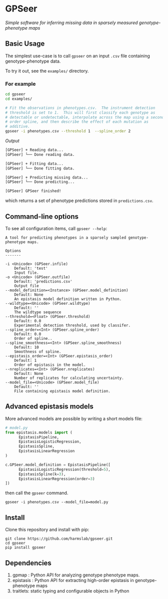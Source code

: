 # GPSeer
*Simple software for inferring missing data in sparsely measured genotype-phenotype maps*

## Basic Usage

The simplest use-case is to call `gpseer` on an input `.csv` file containing genotype-phenotype data.

To try it out, see the `examples/` directory.

### For example

```bash
cd gpseer
cd examples/

# Fit the observations in phenotypes.csv.  The instrument detection
# threshold is set to 1.  This will first classify each genotype as
# detectable or undetectable, interpolate across the map using a second-
# order spline, and then describe the effect of each mutation as 
# additive.   
gpseer -i phenotypes.csv --threshold 1  --spline_order 2    
```

*Output*

```bash
[GPSeer] + Reading data...
[GPSeer] └── Done reading data.

[GPSeer] + Fitting data...
[GPSeer] └── Done fitting data.

[GPSeer] + Predicting missing data...
[GPSeer] └── Done predicting...

[GPSeer] GPSeer finished!
```

which returns a set of phenotype predictions stored in `predictions.csv`.

## Command-line options
To see all configuration items, call `gpseer --help`:

```
A tool for predicting phenotypes in a sparsely sampled genotype-phenotype maps.

Options
-------

-i <Unicode> (GPSeer.infile)
    Default: 'test'
    Input file.
-o <Unicode> (GPSeer.outfile)
    Default: 'predictions.csv'
    Output file
--model_definition=<Instance> (GPSeer.model_definition)
    Default: None
    An epistasis model definition written in Python.
--wildtype=<Unicode> (GPSeer.wildtype)
    Default: ''
    The wildtype sequence
--threshold=<Float> (GPSeer.threshold)
    Default: 0.0
    Experimental detection threshold, used by classifer.
--spline_order=<Int> (GPSeer.spline_order)
    Default: 0.0
    Order of spline..
--spline_smoothness=<Int> (GPSeer.spline_smoothness)
    Default: 10
    Smoothness of spline.
--epistasis_order=<Int> (GPSeer.epistasis_order)
    Default: 1
    Order of epistasis in the model.
--nreplicates=<Int> (GPSeer.nreplicates)
    Default: None
    Number of replicates for calculating uncertainty.
--model_file=<Unicode> (GPSeer.model_file)
    Default: ''
    File containing epistasis model definition.
```

## Advanced epistasis models

More advanced models are possible by writing a short models file:
```python
# model.py
from epistasis.models import (
      EpistasisPipeline,
      EpistasisLogisticRegression,
      EpistasisSpline,
      EpistasisLinearRegression
)

c.GPSeer.model_definition = EpistasisPipeline([
      EpistasisLogisticRegression(threshold=5),
      EpistasisSpline(k=3),
      EpistasisLinearRegression(order=3)
])
```
then call the `gpseer` command.
```
gpseer -i phenotypes.csv --model_file=model.py
```


## Install

Clone this repository and install with pip:

```
git clone https://github.com/harmslab/gpseer.git
cd gpseer 
pip install gpseer
```

## Dependencies

1. gpmap : Python API for analyzing genotype phenotype maps.
2. epistasis : Python API for extracting high-order epistasis in genotype-phenotype maps
3. traitlets: static typing and configurable objects in Python

